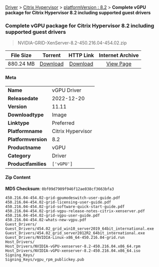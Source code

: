 
[Driver](/README.md)  >  [Citrix Hypervisor](/index/Driver/Citrix_Hypervisor.md)  >  [platformVersion : 8.2](/index/Driver/Citrix_Hypervisor/8.2.md)  >  **Complete vGPU package for Citrix Hypervisor 8.2 including supported guest drivers**


###    Complete vGPU package for Citrix Hypervisor 8.2 including supported guest drivers

> NVIDIA-GRID-XenServer-8.2-450.216.04-454.02.zip   


| **File Size** | **Torrent**  | **HTTP Link** | **Internet Archive** |
|:-------------:|:------------:|:-------------:|:--------------------:|
| 880.24 MB |  [Download](https://archive.org/download/nvgpu_NVIDIA-GRID-XenServer-8.2-450.216.04-454.02.zip/nvgpu_NVIDIA-GRID-XenServer-8.2-450.216.04-454.02.zip_archive.torrent)       | [Download](https://archive.org/compress/nvgpu_NVIDIA-GRID-XenServer-8.2-450.216.04-454.02.zip) | [View Page](https://archive.org/details/nvgpu_NVIDIA-GRID-XenServer-8.2-450.216.04-454.02.zip)       |

#### Meta

<table>
<tr><td><strong>Name</strong></td><td>vGPU Driver</td></tr>
<tr><td><strong>Releasedate</strong></td><td>2022-12-20</td></tr>
<tr><td><strong>Version</strong></td><td>11.11</td></tr>
<tr><td><strong>Downloadtype</strong></td><td>Image</td></tr>
<tr><td><strong>Linktype</strong></td><td>Preferred</td></tr>
<tr><td><strong>Platformname</strong></td><td>Citrix Hypervisor</td></tr>
<tr><td><strong>Platformversion</strong></td><td>8.2</td></tr>
<tr><td><strong>Productname</strong></td><td>vGPU</td></tr>
<tr><td><strong>Category</strong></td><td>Driver</td></tr>
<tr><td><strong>Productfamilies</strong></td><td><code>['vGPU']</code></td></tr>
</table>

#### Zip Content

**MD5 Checksum**: `0bf09d7909f946f12ae038cf3663bfa3`

```text
450.216.04-454.02-grid-gpumodeswitch-user-guide.pdf
450.216.04-454.02-grid-licensing-user-guide.pdf
450.216.04-454.02-grid-software-quick-start-guide.pdf
450.216.04-454.02-grid-vgpu-release-notes-citrix-xenserver.pdf
450.216.04-454.02-grid-vgpu-user-guide.pdf
450.216.04-454.02-whats-new-vgpu.pdf
Guest_Drivers/
Guest_Drivers/454.02_grid_win10_server2019_64bit_international.exe
Guest_Drivers/454.02_grid_server2012R2_64bit_international.exe
Guest_Drivers/NVIDIA-Linux-x86_64-450.216.04-grid.run
Host_Drivers/
Host_Drivers/NVIDIA-vGPU-xenserver-8.2-450.216.04.x86_64.rpm
Host_Drivers/NVIDIA-vGPU-xenserver-8.2-450.216.04.x86_64.iso
Signing_Keys/
Signing_Keys/vgpu_rpm_publickey.pub
```